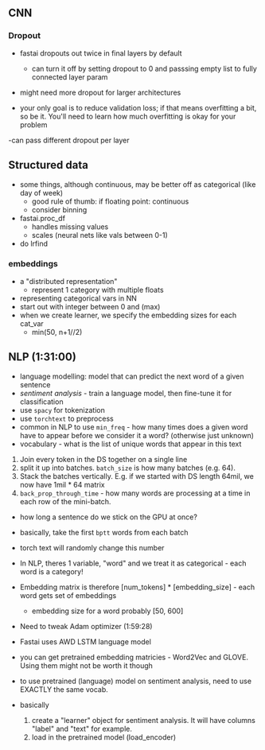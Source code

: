 ## CNN
### Dropout
- fastai dropouts out twice in final layers by default

  - can turn it off by setting dropout to 0 and passsing empty list to fully connected layer param

- might need more dropout for larger architectures

- your only goal is to reduce validation loss; if that means overfitting a bit, so be it. You'll need to learn how much overfitting is okay for your problem

-can pass different dropout per layer

## Structured data
- some things, although continuous, may be better off as categorical (like day of week)
  - good rule of thumb: if floating point: continuous
  - consider binning
- fastai.proc_df
  - handles missing values
  - scales (neural nets like vals between 0-1)
- do lrfind

### embeddings
- a "distributed representation"
  - represent 1 category with multiple floats
- representing categorical vars in NN
- start out with integer between 0 and (max)
- when we create learner, we specify the embedding sizes for each cat_var
  - min(50, n+1//2)


## NLP (1:31:00)
- language modelling: model that can predict the next word of a given sentence
- *sentiment analysis* - train a language model, then fine-tune it for classification
- use `spacy` for tokenization
- use `torchtext` to preprocess 
- common in NLP to use `min_freq` - how many times does a given word have to appear before we consider it a word? (otherwise just unknown)
- vocabulary - what is the list of unique words that appear in this text

1. Join every token in the DS together on a single line
2. split it up into batches. `batch_size` is how many batches (e.g. 64).
3. Stack the batches vertically. E.g. if we started with DS length 64mil, we now have 1mil * 64 matrix
4. `back_prop_through_time` - how many words are processing at a time in each row of the mini-batch.
  - how long a sentence do we stick on the GPU at once?
  - basically, take the first `bptt` words from each batch
  - torch text will randomly change this number

- In NLP, theres 1 variable, "word" and we treat it as categorical - each word is a category!
- Embedding matrix is therefore [num_tokens] * [embedding_size] - each word gets set of embeddings
  - embedding size for a word probably [50, 600]
- Need to tweak Adam optimizer (1:59:28)
- Fastai uses AWD LSTM language model
- you can get pretrained embedding matricies - Word2Vec and GLOVE. Using them might not be worth it though

- to use pretrained (language) model on sentiment analysis, need to use EXACTLY the same vocab.
- basically
  1. create a "learner" object for sentiment analysis. It will have columns "label" and "text" for example.
  2. load in the pretrained model (load_encoder)